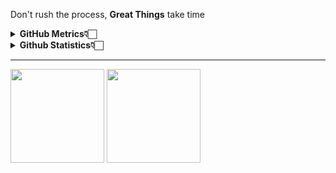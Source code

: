 Don't rush the process, **Great Things** take time

<details>
        <summary><b>GitHub Metrics👇🏻</b></summary>
    <br>
  
  
![Metrics](https://metrics.lecoq.io/imniwa?template=classic&achievements=1&languages=1&followup=1&gists=1&base=header%2C%20activity%2C%20community%2C%20repositories%2C%20metadata&base.indepth=false&base.hireable=false&base.skip=false&languages=false&languages.ignored=html%2C%20css&languages.limit=8&languages.threshold=0%25&languages.other=false&languages.colors=github&languages.sections=most-used&languages.indepth=false&languages.analysis.timeout=15&languages.analysis.timeout.repositories=7.5&languages.categories=markup%2C%20programming&languages.recent.categories=markup%2C%20programming&languages.recent.load=300&languages.recent.days=14&followup=false&followup.sections=repositories&followup.indepth=false&followup.archived=true&achievements=false&achievements.threshold=C&achievements.secrets=true&achievements.display=detailed&achievements.limit=0&gists=false&config.timezone=Asia%2FJakarta)
  
  
</details>
<details>
        <summary><b>Github Statistics👇🏻</b></summary>
    <br>

        
---
![Github Streak](https://github-readme-streak-stats.herokuapp.com?user=imniwa&theme=cobalt&border_radius=4&hide_border=true)
![Stats](https://github-readme-stats.vercel.app/api?username=imniwa&count_private=true&theme=cobalt&show_icons=true&hide=stars&hide_border=true)
---
        
</details>

---
<div style="float:left">
        <img width=150 src="https://media.tenor.com/ldDoV7iwmkgAAAAi/kurukuru-kururing.gif" />
        <img width=150 src="https://media.tenor.com/ldDoV7iwmkgAAAAi/kurukuru-kururing.gif" />
</div>
